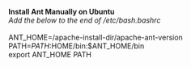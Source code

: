 **Install Ant Manually on Ubuntu**<br>
*Add the below to the end of /etc/bash.bashrc*<br><br>
ANT_HOME=/apache-install-dir/apache-ant-version<br>
PATH=$PATH:$HOME/bin:$ANT_HOME/bin<br>
export ANT_HOME PATH
